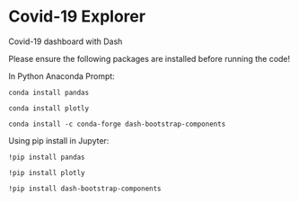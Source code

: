 # Covid-19 Explorer

Covid-19 dashboard with Dash

Please ensure the following packages are installed before running the code!

In Python Anaconda Prompt:

``conda install pandas``

``conda install plotly``

``conda install -c conda-forge dash-bootstrap-components``

Using pip install in Jupyter:

``!pip install pandas``

``!pip install plotly``

``!pip install dash-bootstrap-components``

